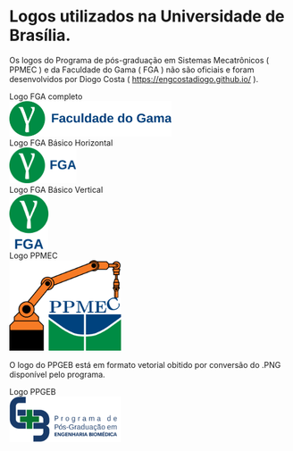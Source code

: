 # Logos utilizados na Universidade de Brasília.

Os logos do Programa de pós-graduação em Sistemas Mecatrônicos ( PPMEC ) e da Faculdade do Gama ( FGA ) não são oficiais e foram desenvolvidos por Diogo Costa ( https://engcostadiogo.github.io/ ).

Logo FGA completo
<br>
<img src="https://github.com/engcostadiogo/logos/blob/main/fga_as_comp_cor.svg" width="290" />
<br>
Logo FGA Básico Horizontal
<br>
<img src="https://github.com/engcostadiogo/logos/blob/main/fga_as_bas_cor.svg" width="120" />
<br>
Logo FGA Básico Vertical
<br>
<img src="https://github.com/engcostadiogo/logos/blob/main/fga_as_vert_cor.svg" width="70" />
<br>
Logo PPMEC
<br>
<img src="https://github.com/engcostadiogo/logos/blob/main/ppmec.svg" width="200" />
<br>

O logo do PPGEB está em formato vetorial obitido por conversão do .PNG disponível pelo programa.

Logo PPGEB
<br>
<img src="https://github.com/engcostadiogo/logos/blob/main/ppgeb.png" width="200" />
